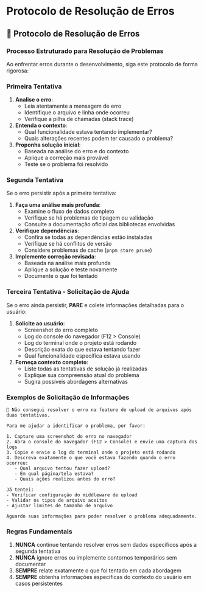 # Protocolo de Resolução de Erros

## 🐛 Protocolo de Resolução de Erros

### **Processo Estruturado para Resolução de Problemas**

Ao enfrentar erros durante o desenvolvimento, siga este protocolo de forma rigorosa:

### **Primeira Tentativa**

1. **Analise o erro**:
   - Leia atentamente a mensagem de erro
   - Identifique o arquivo e linha onde ocorreu
   - Verifique a pilha de chamadas (stack trace)
2. **Entenda o contexto**:
   - Qual funcionalidade estava tentando implementar?
   - Quais alterações recentes podem ter causado o problema?
3. **Proponha solução inicial**:
   - Baseada na análise do erro e do contexto
   - Aplique a correção mais provável
   - Teste se o problema foi resolvido

### **Segunda Tentativa**

Se o erro persistir após a primeira tentativa:

1. **Faça uma análise mais profunda**:
   - Examine o fluxo de dados completo
   - Verifique se há problemas de tipagem ou validação
   - Consulte a documentação oficial das bibliotecas envolvidas
2. **Verifique dependências**:
   - Confira se todas as dependências estão instaladas
   - Verifique se há conflitos de versão
   - Considere problemas de cache (`pnpm store prune`)
3. **Implemente correção revisada**:
   - Baseada na análise mais profunda
   - Aplique a solução e teste novamente
   - Documente o que foi tentado

### **Terceira Tentativa - Solicitação de Ajuda**

Se o erro ainda persistir, **PARE** e colete informações detalhadas para o usuário:

1. **Solicite ao usuário**:
   - Screenshot do erro completo
   - Log do console do navegador (F12 > Console)
   - Log do terminal onde o projeto está rodando
   - Descrição exata do que estava tentando fazer
   - Qual funcionalidade específica estava usando
2. **Forneça contexto completo**:
   - Liste todas as tentativas de solução já realizadas
   - Explique sua compreensão atual do problema
   - Sugira possíveis abordagens alternativas

### **Exemplos de Solicitação de Informações**

```
🚨 Não consegui resolver o erro na feature de upload de arquivos após duas tentativas.

Para me ajudar a identificar o problema, por favor:

1. Capture uma screenshot do erro no navegador
2. Abra o console do navegador (F12 > Console) e envie uma captura dos logs
3. Copie e envie o log do terminal onde o projeto está rodando
4. Descreva exatamente o que você estava fazendo quando o erro ocorreu:
   - Qual arquivo tentou fazer upload?
   - Em qual página/tela estava?
   - Quais ações realizou antes do erro?

Já tentei:
- Verificar configuração do middleware de upload
- Validar os tipos de arquivo aceitos
- Ajustar limites de tamanho de arquivo

Aguardo suas informações para poder resolver o problema adequadamente.
```

### **Regras Fundamentais**

1. **NUNCA** continue tentando resolver erros sem dados específicos após a segunda tentativa
2. **NUNCA** ignore erros ou implemente contornos temporários sem documentar
3. **SEMPRE** relate exatamente o que foi tentado em cada abordagem
4. **SEMPRE** obtenha informações específicas do contexto do usuário em casos persistentes
